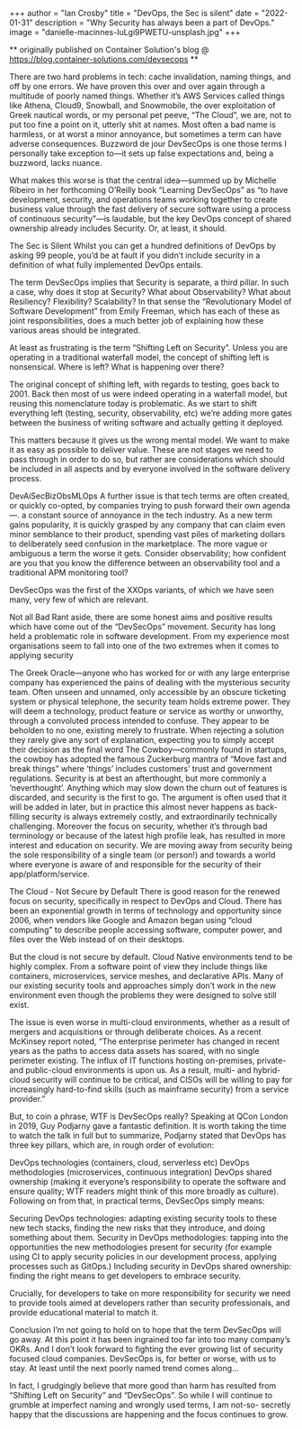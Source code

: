 +++
author = "Ian Crosby"
title = "DevOps, the Sec is silent"
date = "2022-01-31"
description = "Why Security has always been a part of DevOps."
image = "danielle-macinnes-IuLgi9PWETU-unsplash.jpg"
+++

** originally published on Container Solution's blog @ https://blog.container-solutions.com/devsecops **

There are two hard problems in tech: cache invalidation, naming things, and off by one errors. We have proven this over and over again through a multitude of poorly named things. Whether it’s AWS Services called things like Athena, Cloud9, Snowball, and Snowmobile, the over exploitation of Greek nautical words, or my personal pet peeve, “The Cloud”, we are, not to put too fine a point on it, utterly shit at names.
Most often a bad name is harmless, or at worst a minor annoyance, but sometimes a term can have adverse consequences. Buzzword de jour DevSecOps is one those terms I personally take exception to—it sets up false expectations and, being a buzzword, lacks nuance.

What makes this worse is that the central idea—summed up by Michelle Ribeiro in her forthcoming O’Reilly book “Learning DevSecOps” as “to have development, security, and operations teams working together to create business value through the fast delivery of secure software using a process of continuous security”—is laudable, but the key DevOps concept of shared ownership already includes Security. Or, at least, it should.

The Sec is Silent
Whilst you can get a hundred definitions of DevOps by asking 99 people, you’d be at fault if you didn’t include security in a definition of what fully implemented DevOps entails.

The term DevSecOps implies that Security is separate, a third pillar. In such a case, why does it stop at Security? What about Observability? What about Resiliency? Flexibility? Scalability? In that sense the “Revolutionary Model of Software Development” from Emily Freeman, which has each of these as joint responsibilities, does a much better job of explaining how these various areas should be integrated.

At least as frustrating is the term “Shifting Left on Security”. Unless you are operating in a traditional waterfall model, the concept of shifting left is nonsensical. Where is left? What is happening over there?

The original concept of shifting left, with regards to testing, goes back to 2001. Back then most of us were indeed operating in a waterfall model, but reusing this nomenclature today is problematic. As we start to shift everything left (testing, security, observability, etc) we’re adding more gates between the business of writing software and actually getting it deployed.

This matters because it gives us the wrong mental model. We want to make it as easy as possible to deliver value. These are not stages we need to pass through in order to do so, but rather are considerations which should be included in all aspects and by everyone involved in the software delivery process.

DevAiSecBizObsMLOps
A further issue is that tech terms are often created, or quickly co-opted, by companies trying to push forward their own agenda—. a constant source of annoyance in the tech industry. As a new term gains popularity, it is quickly grasped by any company that can claim even minor semblance to their product, spending vast piles of marketing dollars to deliberately seed confusion in the marketplace. The more vague or ambiguous a term the worse it gets. Consider observability; how confident are you that you know the difference between an observability tool and a traditional APM monitoring tool?

DevSecOps was the first of the XXOps variants, of which we have seen many, very few of which are relevant.

Not all Bad
Rant aside, there are some honest aims and positive results which have come out of the “DevSecOps” movement. Security has long held a problematic role in software development. From my experience most organisations seem to fall into one of the two extremes when it comes to applying security

The Greek Oracle—anyone who has worked for or with any large enterprise company has experienced the pains of dealing with the mysterious security team. Often unseen and unnamed, only accessible by an obscure ticketing system or physical telephone, the security team holds extreme power. They will deem a technology, product feature or service as worthy or unworthy, through a convoluted process intended to confuse. They appear to be beholden to no one, existing merely to frustrate. When rejecting a solution they rarely give any sort of explanation, expecting you to simply accept their decision as the final word
The Cowboy—commonly found in startups, the cowboy has adopted the famous Zuckerburg mantra of “Move fast and break things” where ‘things’ includes customers’ trust and government regulations. Security is at best an afterthought, but more commonly a ‘neverthought’. Anything which may slow down the churn out of features is discarded, and security is the first to go. The argument is often used that it will be added in later, but in practice this almost never happens as back-filling security is always extremely costly, and extraordinarily technically challenging.
Moreover the focus on security, whether it’s through bad terminology or because of the latest high profile leak, has resulted in more interest and education on security. We are moving away from security being the sole responsibility of a single team (or person!) and towards a world where everyone is aware of and responsible for the security of their app/platform/service.

The Cloud - Not Secure by Default
There is good reason for the renewed focus on security, specifically in respect to DevOps and Cloud. There has been an exponential growth in terms of technology and opportunity since 2006, when vendors like Google and Amazon began using “cloud computing” to describe people accessing software, computer power, and files over the Web instead of on their desktops.

But the cloud is not secure by default. Cloud Native environments tend to be highly complex. From a software point of view they include things like containers, microservices, service meshes, and declarative APIs. Many of our existing security tools and approaches simply don’t work in the new environment even though the problems they were designed to solve still exist.

The issue is even worse in multi-cloud environments, whether as a result of mergers and acquisitions or through deliberate choices. As a recent McKinsey report noted, “The enterprise perimeter has changed in recent years as the paths to access data assets has soared, with no single perimeter existing. The influx of IT functions hosting on-premises, private- and public-cloud environments is upon us. As a result, multi- and hybrid-cloud security will continue to be critical, and CISOs will be willing to pay for increasingly hard-to-find skills (such as mainframe security) from a service provider.”

But, to coin a phrase, WTF is DevSecOps really? Speaking at QCon London in 2019, Guy Podjarny gave a fantastic definition. It is worth taking the time to watch the talk in full but to summarize, Podjarny stated that DevOps has three key pillars, which are, in rough order of evolution:

DevOps technologies (containers, cloud, serverless etc)
DevOps methodologies (microservices, continuous integration)
DevOps shared ownership (making it everyone’s responsibility to operate the software and ensure quality; WTF readers might think of this more broadly as culture).
Following on from that, in practical terms, DevSecOps simply means:

Securing DevOps technologies: adapting existing security tools to these new tech stacks, finding the new risks that they introduce, and doing something about them.
Security in DevOps methodologies: tapping into the opportunities the new methodologies present for security (for example using CI to apply security policies in our development process, applying processes such as GitOps.)
Including security in DevOps shared ownership: finding the right means to get developers to embrace security.

Crucially, for developers to take on more responsibility for security we need to provide tools aimed at developers rather than security professionals, and provide educational material to match it.

Conclusion
I’m not going to hold on to hope that the term DevSecOps will go away. At this point it has been ingrained too far into too many company’s OKRs. And I don’t look forward to fighting the ever growing list of security focused cloud companies. DevSecOps is, for better or worse, with us to stay. At least until the next poorly named trend comes along…

In fact, I grudgingly believe that more good than harm has resulted from “Shifting Left on Security” and “DevSecOps”. So while I will continue to grumble at imperfect naming and wrongly used terms, I am not-so- secretly happy that the discussions are happening and the focus continues to grow.